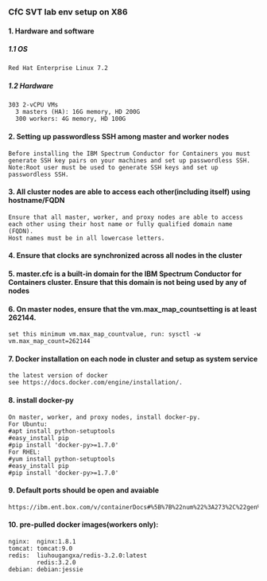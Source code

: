 ### CfC SVT lab env setup on X86
#### 1. Hardware and software
##### 1.1 OS
    Red Hat Enterprise Linux 7.2
##### 1.2 Hardware
    303 2-vCPU VMs
      3 masters (HA): 16G memory, HD 200G
      300 workers: 4G memory, HD 100G

#### 2. Setting up passwordless SSH among master and worker nodes
    Before installing the IBM Spectrum Conductor for Containers you must generate SSH key pairs on your machines and set up passwordless SSH.
    Note:Root user must be used to generate SSH keys and set up passwordless SSH.
    
#### 3. All cluster nodes are able to access each other(including itself)  using hostname/FQDN
    Ensure that all master, worker, and proxy nodes are able to access each other using their host name or fully qualified domain name (FQDN). 
    Host names must be in all lowercase letters.
    
#### 4. Ensure that clocks are synchronized across all nodes in the cluster

#### 5. master.cfc is a built-in domain for the IBM Spectrum Conductor for Containers cluster. Ensure that this domain is not being used by any of nodes

#### 6. On master nodes, ensure that the vm.max_map_countsetting is at least 262144.
    set this minimum vm.max_map_countvalue, run: sysctl -w vm.max_map_count=262144
    
#### 7. Docker installation on each node in cluster and setup as system service
    the latest version of docker
    see https://docs.docker.com/engine/installation/.
    
#### 8. install docker-py
    On master, worker, and proxy nodes, install docker-py.
    For Ubuntu:
    #apt install python-setuptools
    #easy_install pip
    #pip install 'docker-py>=1.7.0'
    For RHEL:
    #yum install python-setuptools
    #easy_install pip
    #pip install 'docker-py>=1.7.0' 
    
#### 9. Default ports should be open and avaiable
    https://ibm.ent.box.com/v/containerDocs#%5B%7B%22num%22%3A273%2C%22gen%22%3A0%7D%2C%7B%22name%22%3A%22XYZ%22%7D%2Cnull%2Cnull%2Cnull%5D
    
#### 10. pre-pulled docker images(workers only):
    nginx:  nginx:1.8.1
    tomcat: tomcat:9.0
    redis:  liuhougangxa/redis-3.2.0:latest
            redis:3.2.0
    debian: debian:jessie